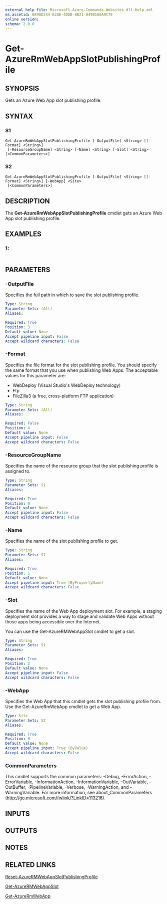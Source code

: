 ```yaml
---
external help file: Microsoft.Azure.Commands.Websites.dll-Help.xml
ms.assetid: 0898D244-E2AE-4DDB-8B21-049B166A9C7E
online version: 
schema: 2.0.0
---
```


# Get-AzureRmWebAppSlotPublishingProfile

## SYNOPSIS
Gets an Azure Web App slot publishing profile.

## SYNTAX

### S1
```
Get-AzureRmWebAppSlotPublishingProfile [-OutputFile] <String> [[-Format] <String>]
 [-ResourceGroupName] <String> [-Name] <String> [-Slot] <String> [<CommonParameters>]
```

### S2
```
Get-AzureRmWebAppSlotPublishingProfile [-OutputFile] <String> [[-Format] <String>] [-WebApp] <Site>
 [<CommonParameters>]
```

## DESCRIPTION
The **Get-AzureRmWebAppSlotPublishingProfile** cmdlet gets an Azure Web App slot publishing profile.

## EXAMPLES

### 1:
```

```

## PARAMETERS

### -OutputFile
Specifies the full path in which to save the slot publishing profile.

```yaml
Type: String
Parameter Sets: (All)
Aliases: 

Required: True
Position: 3
Default value: None
Accept pipeline input: False
Accept wildcard characters: False
```

### -Format
Specifies the file format for the slot publishing profile.
You should specify the same format that you use when publishing Web Apps.
The acceptable values for this parameter are:

- WebDeploy (Visual Studio's WebDeploy technology) 
- Ftp
- FileZilla3 (a free, cross-platform FTP application)

```yaml
Type: String
Parameter Sets: (All)
Aliases: 

Required: False
Position: 4
Default value: None
Accept pipeline input: False
Accept wildcard characters: False
```

### -ResourceGroupName
Specifies the name of the resource group that the slot publishing profile is assigned to.

```yaml
Type: String
Parameter Sets: S1
Aliases: 

Required: True
Position: 0
Default value: None
Accept pipeline input: False
Accept wildcard characters: False
```

### -Name
Specifies the name of the slot publishing profile to get.

```yaml
Type: String
Parameter Sets: S1
Aliases: 

Required: True
Position: 1
Default value: None
Accept pipeline input: True (ByPropertyName)
Accept wildcard characters: False
```

### -Slot
Specifies the name of the Web App deployment slot.
For example, a staging deployment slot provides a way to stage and validate Web Apps without those apps being accessible over the Internet.

You can use the Get-AzureRMWebAppSlot cmdlet to get a slot.

```yaml
Type: String
Parameter Sets: S1
Aliases: 

Required: True
Position: 2
Default value: None
Accept pipeline input: False
Accept wildcard characters: False
```

### -WebApp
Specifies the Web App that this cmdlet gets the slot publishing profile from.
Use the Get-AzureRmWebApp cmdlet to get a Web App.

```yaml
Type: Site
Parameter Sets: S2
Aliases: 

Required: True
Position: 0
Default value: None
Accept pipeline input: True (ByValue)
Accept wildcard characters: False
```

### CommonParameters
This cmdlet supports the common parameters: -Debug, -ErrorAction, -ErrorVariable, -InformationAction, -InformationVariable, -OutVariable, -OutBuffer, -PipelineVariable, -Verbose, -WarningAction, and -WarningVariable. For more information, see about_CommonParameters (http://go.microsoft.com/fwlink/?LinkID=113216).

## INPUTS

## OUTPUTS

## NOTES

## RELATED LINKS

[Reset-AzureRMWebAppSlotPublishingProfile](./Reset-AzureRmWebAppSlotPublishingProfile.md)

[Get-AzureRMWebAppSlot](./Get-AzureRMWebAppSlot.md)

[Get-AzureRmWebApp](./Get-AzureRmWebApp.md)


